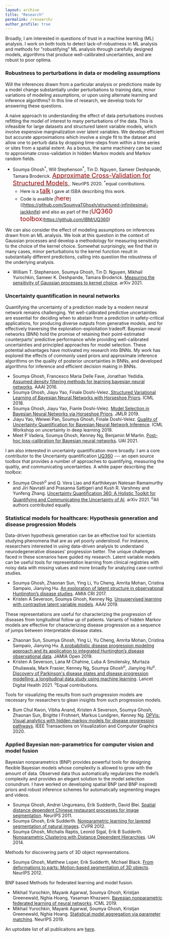```yaml
---
layout: archive
title: "Research"
permalink: /research/
author_profile: true
---
```


Broadly, I am interested in questions of trust in a machine learning (ML) analysis. I work on both tools to detect lack-of-robustness in ML analysis and methods for "robustifying" ML analysis through carefully designed models, algorithms that produce well-calibrated uncertainties, and are robust to poor optima.

### Robustness to perturbations in data or modeling assumptions
Will the inferences drawn from a particular analysis or predictions made by a model change substantially under perturbations to training data, minor variations of modeling assumptions, or upon using alternate learning and inference algorithms? In this line of research, we develop tools for answering these questions.

A naive approach to understanding the effect of data perturbations involves refitting the model of interest to many perturbations of the data. This is infeasible for large datasets and structured latent variable models, which involve expensive marginalization over latent variables. We develop efficient but accurate approximations which involve a single fit to the dataset and allow one to perturb data by dropping time-steps from within a time series or sites from a spatial extent. As a bonus, the same machinery can be used to approximate cross-validation in hidden Markov models and Markov random fields.
* Soumya Ghosh<sup>\*</sup>, Will Stephenson<sup>\*</sup>, Tin D. Nguyen, Sameer Deshpande, Tamara Broderick. [<span style="color:rgb(153, 0, 0); font-size: 15pt"> Approximate Cross-Validation for Structured Models </span>](https://papers.nips.cc/paper/2020/hash/636efd4f9aeb5781e9ea815cdd633e52-Abstract.html). NeurIPS 2020. <sup>\*</sup>equal conributions.
  - Here is a [<span style="color:rgb(153, 0, 0); font-size: 15pt">talk</span>](https://www.youtube.com/watch?v=z0fXHnAvm9E) I gave at ISBA describing this work.
  - Code is availble [<span style="color:rgb(153, 0, 0); font-size: 15pt">here</span>]((https://github.com/SoumyaTGhosh/structured-infinitesimal-jackknife) and also as part of the [<span style="color:rgb(153, 0, 0); font-size: 15pt">UQ360 toolbox</span>(https://github.com/IBM/UQ360)

We can also consider the effect of modeling assumptions on inferences drawn from an ML analysis. We look at this question in the context of Gaussian processes and develop a methodology for measuring sensitivity to the choice of the kernel choice. Somewhat surprisingly, we find that in many cases, minor perturbations to the kernel function result in substantially different predictions, calling into question the robustness of the underlying analysis.
- William T. Stephenson, Soumya Ghosh, Tin D. Nguyen, Mikhail Yurochkin, Sameer K. Deshpande, Tamara Broderick. [Measuring the sensitivity of Gaussian processes to kernel choice](https://arxiv.org/abs/2106.06510). arXiv 2021.
    <!-- - Here is a [talk](https://www.youtube.com/watch?v=z0fXHnAvm9E) Will Stephenson gave at ISBA describing this work.  -->

### Uncertainty quantification in neural networks
Quantifying the uncertainty of a prediction made by a modern neural network remains challenging. Yet well-calibrated predictive uncertainties are essential for deciding when to abstain from a prediction in safety-critical applications, for producing diverse outputs from generative models, and for effectively traversing the exploration-exploitation tradeoff. Bayesian neural networks (BNN) hold the promise of retaining their point-estimated counterparts' predictive performance while providing well-calibrated uncertainties and principled approaches for model selection. These potential advantages have motivated my research into BNNs. My work has explored the effects of commonly used priors and approximate inference algorithms on the quality of posterior uncertainties in BNNs, and developed algorithms for inference and efficient decision making in BNNs.

- Soumya Ghosh, Francesco Maria Delle Fave, Jonathan Yedidia. [ Assumed density filtering methods for learning bayesian neural networks](https://ojs.aaai.org/index.php/AAAI/article/view/10296). AAAI 2016.
- Soumya Ghosh, Jiayu Yao, Finale Doshi-Velez.[ Structured Variational Learning of Bayesian Neural Networks with Horseshoe Priors](http://proceedings.mlr.press/v80/ghosh18a.html). ICML 2018.
- Soumya Ghosh, Jiayu Yao, Fianle Doshi-Velez. [ Model Selection in Bayesian Neural Networks via Horseshoe Priors](https://jmlr.org/papers/v20/19-236.html). JMLR 2019.
- Jiayu Yao, Weiwei Pan, Soumya Ghosh, Finale Doshi-Velez. [ Quality of Uncertainty Quantification for Bayesian Neural Network Inference](https://arxiv.org/abs/1906.09686). ICML Workshop on uncertainty in deep learning 2019.
- Meet P Vadera, Soumya Ghosh, Kenney Ng, Benjamin M Marlin.
[ Post-hoc loss-calibration for Bayesian neural networks](https://arxiv.org/abs/2106.06997). UAI 2021.

I am also interested in uncertainty quantification more broadly. I am a core contributor to the Uncertainty quantification [UQ360](https://github.com/IBM/UQ360) --- an open source toolbox that provides a number of approaches to quantifying, measuring the qualtiy, and communicating uncertainties. A white paper describing the toolbox:
- Soumya Ghosh<sup>o</sup> and Q. Vera Liao and Karthikeyan Natesan Ramamurthy and Jiri Navratil and Prasanna Sattigeri and Kush R. Varshney and Yunfeng Zhang.
[ Uncertainty Quantification 360: A Holistic Toolkit for Quantifying
and Communicating the Uncertainty of AI](https://arxiv.org/abs/2106.01410). arXiv 2021. <sup>o</sup>All authors contributed equally.


### Statistical models for healthcare: Hypothesis generation and disease progression Models

Data-driven hypothesis generation can be an effective tool for scientists studying phenomena that are as yet poorly understood. For instance, researchers interested in using data-driven analysis to understand neurodegenerative diseases' progression better. The unique challenges faced in these scenarios have guided my research. Latent variable models can be useful tools for representation learning from clinical registries with noisy data with missing values and more broadly for analyzing case-control studies.    

- Soumya Ghosh, Zhaonan Sun, Ying Li, Yu Cheng, Amrita Mohan, Cristina Sampaio, Jianying Hu. [An exploration of latent structure in observational Huntington’s disease studies](https://www.ncbi.nlm.nih.gov/pmc/articles/pmc5543350/). AMIA CRI 2017.
- Kristen A Severson, Soumya Ghosh, Kenney Ng. [Unsupervised learning with contrastive latent variable models](https://ojs.aaai.org//index.php/AAAI/article/view/4414). AAAI 2019.

These representations are useful for characterizing the progression of diseases from longitudinal follow up of patients. Variants of hidden Markov models are effective for characterizing disease progression as a sequence of jumps between interpretable disease states.

- Zhaonan Sun, Soumya Ghosh, Ying Li, Yu Cheng, Amrita Mohan, Cristina Sampaio, Jianying Hu. [A probabilistic disease progression modeling approach and its application to integrated Huntington’s disease observational data](https://academic.oup.com/jamiaopen/article/2/1/123/5280216). JAMIA Open 2019.
- Kristen A Severson, Lana M Chahine, Luba A Smolensky, Murtaza Dhuliawala, Mark Frasier, Kenney Ng, Soumya Ghosh<sup>o</sup>, Jianying Hu<sup>o</sup>. [Discovery of Parkinson's disease states and disease progression modelling: a longitudinal data study using machine learning](https://www.sciencedirect.com/science/article/pii/S2589750021001011). Lancet Digital Health 2021.  <sup>o</sup>Equal contributions.

Tools for visualizing the results from such progression models are necessary for researchers to glean insights from such progression models.
- Bum Chul Kwon, Vibha Anand, Kristen A Severson, Soumya Ghosh, Zhaonan Sun, Brigitte I Frohnert, Markus Lundgren, Kenney Ng. [DPVis: Visual analytics with hidden markov models for disease progression pathways](https://arxiv.org/pdf/1904.11652). IEEE Transactions on Visualization and Computer Graphics 2020.

### Applied Bayesian non-parametrics for computer vision and model fusion

Bayesian nonparametrics (BNP) provides powerful tools for designing ﬂexible Bayesian models whose complexity is allowed to grow with the amount of data. Observed data thus automatically regularizes the model’s complexity and provides an elegant solution to the model selection conundrum. I have worked on developing spatial BNP (and BNP inspired) priors and robust inference schemes for automatically segmenting images and videos.
- Soumya Ghosh, Andrei Ungureanu, Erik Sudderth, David Blei. [Spatial distance dependent Chinese restaurant processes for image segmentation](https://proceedings.neurips.cc/paper/2011/hash/3d8e28caf901313a554cebc7d32e67e5-Abstract.html). NeurIPS 2011.
- Soumya Ghosh, Erik Sudderth. [Nonparametric learning for layered segmentation of natural images](https://ieeexplore.ieee.org/document/6247937). CVPR 2012.
- Soumya Ghosh, Michalis Raptis, Leonid Sigal, Erik B Sudderth. [Nonparametric Clustering with Distance Dependent Hierarchies](https://www.ics.uci.edu/~sudderth/papers/uai14hddcrp.pdf). UAI 2014.

Methods for discovering parts of 3D object representations.
- Soumya Ghosh, Matthew Loper, Erik Sudderth, Michael Black. [From deformations to parts: Motion-based segmentation of 3D objects](https://papers.nips.cc/paper/2012/hash/a1140a3d0df1c81e24ae954d935e8926-Abstract.html). NeurIPS 2012.

BNP based Methods for federated learning and model fusion.
- Mikhail Yurochkin, Mayank Agarwal, Soumya Ghosh, Kristjan Greenewald, Nghia Hoang, Yasaman Khazaeni. [Bayesian nonparametric federated learning of neural networks](https://arxiv.org/abs/1905.12022). ICML 2019.
- Mikhail Yurochkin, Mayank Agarwal, Soumya Ghosh, Kristjan Greenewald, Nghia Hoang. [Statistical model aggregation via parameter matching](https://arxiv.org/abs/1911.00218). NeurIPS 2019.

An uptodate list of all publicaitons are [here](https://scholar.google.com/citations?user=GEYQenQAAAAJ&hl=en).
